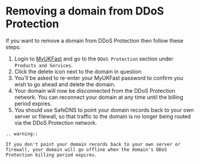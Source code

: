 # Removing a domain from DDoS Protection

If you want to remove a domain from DDoS Protection then follow these steps:

1. Login to [MyUKFast](https://my.ukfast.co.uk) and go to the `DDoS Protection` section under `Products and Services`.
2. Click the delete icon next to the domain in question
3. You'll be asked to re-enter your MyUKFast password to confirm you wish to go ahead and delete the domain.
4. Your domain will now be disconnected from the DDoS Protection network.  You can reconnect your domain at any time until the billing period expires.
5. You should use SafeDNS to point your domain records back to your own server or filewall, so that traffic to the domain is no longer being routed via the DDoS Protection network.

```eval_rst
.. warning::

If you don't point your domain records back to your own server or firewall, your domain will go offline when the domain's DDoS Protection billing period expires.

```
